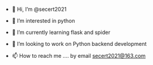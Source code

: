 - 👋 Hi, I’m @secert2021
- 👀 I’m interested in python
- 🌱 I’m currently learning flask and spider
- 💞️ I’m looking to work on Python backend development

- 📫 How to reach me ....
      by email secert2021@163.com


